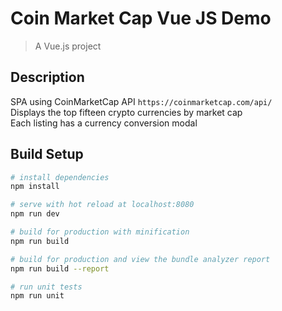 # Coin Market Cap Vue JS Demo

> A Vue.js project

## Description
SPA using CoinMarketCap API `https://coinmarketcap.com/api/` <br/>
Displays the top fifteen crypto currencies by market cap <br>
Each listing has a currency conversion modal

## Build Setup

``` bash
# install dependencies
npm install

# serve with hot reload at localhost:8080
npm run dev

# build for production with minification
npm run build

# build for production and view the bundle analyzer report
npm run build --report

# run unit tests
npm run unit
